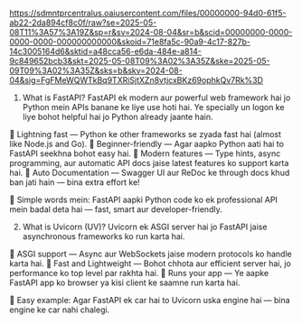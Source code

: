 
https://sdmntprcentralus.oaiusercontent.com/files/00000000-94d0-61f5-ab22-2da894cf8c0f/raw?se=2025-05-08T11%3A57%3A19Z&sp=r&sv=2024-08-04&sr=b&scid=00000000-0000-0000-0000-000000000000&skoid=71e8fa5c-90a9-4c17-827b-14c3005164d6&sktid=a48cca56-e6da-484e-a814-9c849652bcb3&skt=2025-05-08T09%3A02%3A35Z&ske=2025-05-09T09%3A02%3A35Z&sks=b&skv=2024-08-04&sig=FgFMeWQWTkBq9TXRiSjtXZn8vtjcxBKz69ophkQv7Rk%3D

1. What is FastAPI?
FastAPI ek modern aur powerful web framework hai jo Python mein APIs banane ke liye use hoti hai.
Ye specially un logon ke liye bohot helpful hai jo Python already jaante hain.

🔹 Lightning fast — Python ke other frameworks se zyada fast hai (almost like Node.js and Go).
🔹 Beginner-friendly — Agar aapko Python aati hai to FastAPI seekhna bohot easy hai.
🔹 Modern features — Type hints, async programming, aur automatic API docs jaise latest features ko support karta hai.
🔹 Auto Documentation — Swagger UI aur ReDoc ke through docs khud ban jati hain — bina extra effort ke!

🧠 Simple words mein:
FastAPI aapki Python code ko ek professional API mein badal deta hai — fast, smart aur developer-friendly.

2. What is Uvicorn (UV)?
Uvicorn ek ASGI server hai jo FastAPI jaise asynchronous frameworks ko run karta hai.

🔹 ASGI support — Async aur WebSockets jaise modern protocols ko handle karta hai.
🔹 Fast and Lightweight — Bohot chhota aur efficient server hai, jo performance ko top level par rakhta hai.
🔹 Runs your app — Ye aapke FastAPI app ko browser ya kisi client ke saamne run karta hai.

🚗 Easy example:
Agar FastAPI ek car hai to Uvicorn uska engine hai — bina engine ke car nahi chalegi.

